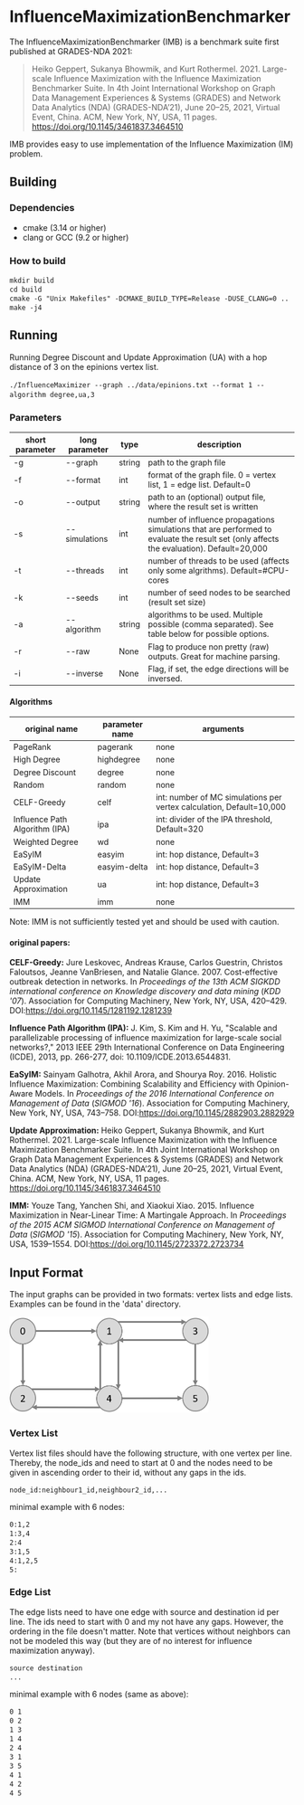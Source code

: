 # InfluenceMaximizationBenchmarker

The InfluenceMaximizationBenchmarker (IMB) is a benchmark suite first published at GRADES-NDA 2021:

> Heiko Geppert, Sukanya Bhowmik, and Kurt Rothermel. 2021. Large-scale Influence Maximization with the Influence Maximization Benchmarker Suite. In 4th Joint International Workshop on Graph Data Management Experiences & Systems (GRADES) and Network Data Analytics (NDA) (GRADES-NDA’21), June 20–25, 2021, Virtual Event, China. ACM, New York, NY, USA, 11 pages. https://doi.org/10.1145/3461837.3464510

IMB provides easy to use implementation of the Influence Maximization (IM) problem.


## Building

### Dependencies

*  cmake (3.14 or higher)
*  clang or GCC (9.2 or higher)

### How to build

```
mkdir build
cd build
cmake -G "Unix Makefiles" -DCMAKE_BUILD_TYPE=Release -DUSE_CLANG=0 ..
make -j4
```

## Running

Running Degree Discount and Update Approximation (UA) with a hop distance of 3 on the epinions vertex list. 

`./InfluenceMaximizer --graph ../data/epinions.txt --format 1 --algorithm degree,ua,3`

### Parameters
| short parameter | long parameter | type | description |
|---|---|---|---|
|-g | --graph | string | path to the graph file |
|-f| --format | int | format of the graph file. 0 = vertex list, 1 = edge list. Default=0 |
|-o | --output | string | path to an (optional) output file, where the result set is written |
|-s | --simulations | int | number of influence propagations simulations that are performed to evaluate the result set (only affects the evaluation). Default=20,000|
|-t | --threads | int | number of threads to be used (affects only some algrithms). Default=#CPU-cores|
|-k | --seeds | int | number of seed nodes to be searched (result set size) |
|-a | --algorithm | string | algorithms to be used. Multiple possible (comma separated). See table below for possible options.|
|-r | --raw | None | Flag to produce non pretty (raw) outputs. Great for machine parsing. |
|-i | --inverse | None | Flag, if set, the edge directions will be inversed. |

#### Algorithms
| original name | parameter name | arguments | 
|---|---|---|
| PageRank | pagerank | none |
| High Degree | highdegree | none |
| Degree Discount | degree | none |
| Random | random | none |
| CELF-Greedy | celf | int: number of MC simulations per vertex calculation, Default=10,000 |
| Influence Path Algorithm (IPA) | ipa | int: divider of the IPA threshold, Default=320 |
| Weighted Degree | wd | none |
| EaSyIM | easyim | int: hop distance, Default=3|
| EaSyIM-Delta | easyim-delta | int: hop distance, Default=3 |
| Update Approximation | ua | int: hop distance, Default=3 |
| IMM | imm | none |

Note: IMM is not sufficiently tested yet and should be used with caution.

#### original papers:
**CELF-Greedy:**
Jure Leskovec, Andreas Krause, Carlos Guestrin, Christos Faloutsos, Jeanne VanBriesen, and Natalie Glance. 2007. Cost-effective outbreak detection in networks. In <i>Proceedings of the 13th ACM SIGKDD international conference on Knowledge discovery and data mining</i> (<i>KDD '07</i>). Association for Computing Machinery, New York, NY, USA, 420–429. DOI:https://doi.org/10.1145/1281192.1281239

**Influence Path Algorithm (IPA):**
J. Kim, S. Kim and H. Yu, "Scalable and parallelizable processing of influence maximization for large-scale social networks?," 2013 IEEE 29th International Conference on Data Engineering (ICDE), 2013, pp. 266-277, doi: 10.1109/ICDE.2013.6544831.

**EaSyIM:** 
Sainyam Galhotra, Akhil Arora, and Shourya Roy. 2016. Holistic Influence Maximization: Combining Scalability and Efficiency with Opinion-Aware Models. In <i>Proceedings of the 2016 International Conference on Management of Data</i> (<i>SIGMOD '16</i>). Association for Computing Machinery, New York, NY, USA, 743–758. DOI:https://doi.org/10.1145/2882903.2882929

**Update Approximation:** 
Heiko Geppert, Sukanya Bhowmik, and Kurt Rothermel. 2021. Large-scale Influence Maximization with the Influence Maximization Benchmarker Suite. In 4th Joint International Workshop on Graph Data Management Experiences & Systems (GRADES) and Network Data Analytics (NDA) (GRADES-NDA’21), June 20–25, 2021, Virtual Event, China. ACM, New York, NY, USA, 11 pages. https://doi.org/10.1145/3461837.3464510


**IMM:** 
Youze Tang, Yanchen Shi, and Xiaokui Xiao. 2015. Influence Maximization in Near-Linear Time: A Martingale Approach. In <i>Proceedings of the 2015 ACM SIGMOD International Conference on Management of Data</i> (<i>SIGMOD '15</i>). Association for Computing Machinery, New York, NY, USA, 1539–1554. DOI:https://doi.org/10.1145/2723372.2723734





## Input Format

The input graphs can be provided in two formats: vertex lists and edge lists.
Examples can be found in the 'data' directory.

<img src="doc/example_graph.png" alt="example graph" width="352" height="170">

### Vertex List
Vertex list files should have the following structure, with one vertex per line.
Thereby, the node_ids and need to start at 0 and the nodes need to be given in ascending order to their id, without any gaps in the ids.

```
node_id:neighbour1_id,neighbour2_id,...
```

minimal example with 6 nodes:

```
0:1,2
1:3,4
2:4
3:1,5
4:1,2,5
5:
```

### Edge List
The edge lists need to have one edge with source and destination id per line.
The ids need to start with 0 and my not have any gaps.
However, the ordering in the file doesn't matter.
Note that vertices without neighbors can not be modeled this way (but they are of no interest for influence maximization anyway).

```
source destination
...
```

minimal example with 6 nodes (same as above):

```
0 1
0 2
1 3
1 4
2 4
3 1
3 5
4 1
4 2
4 5
```

